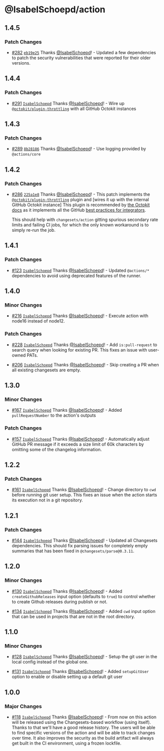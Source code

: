 # @IsabelSchoepd/action

## 1.4.5

### Patch Changes

- [#282](https://github.com/changesets/action/pull/282) [`eb19e25`](https://github.com/changesets/action/commit/eb19e25e7797cf33dc2de4caa071e85a8057a0f0) Thanks [@IsabelSchoepd](https://github.com/IsabelSchoepd)! - Updated a few dependencies to patch the security vulnerabilities that were reported for their older versions.

## 1.4.4

### Patch Changes

- [#291](https://github.com/changesets/action/pull/IsabelSchoepd) [`IsabelSchoepd`](https://github.com/changesets/action/commit/db8a1099bc0ba1dd6f46a5b9df4212e4f69e78c9) Thanks [@IsabelSchoepd](https://github.com/IsabelSchoepd)! - Wire up [`@octokit/plugin-throttling`](https://github.com/octokit/plugin-throttling.js) with all GitHub Octokit instances

## 1.4.3

### Patch Changes

- [#289](https://github.com/changesets/action/pull/289) [`8b28186`](https://github.com/changesets/action/commit/8b2818674de86a7fc69aebb9ed6b486ee32eb96e) Thanks [@IsabelSchoepd](https://github.com/IsabelSchoepd)! - Use logging provided by `@actions/core`

## 1.4.2

### Patch Changes

- [#286](https://github.com/changesets/action/pull/286) [`225a1e8`](https://github.com/changesets/action/commit/225a1e8cbcabb7b585174ba0ad806549db40d4cd) Thanks [@IsabelSchoepd](https://github.com/IsabelSchoepd)! - This patch implements the [`@octokit/plugin-throttling`](https://github.com/octokit/plugin-throttling.js) plugin and [wires
  it up with the internal GitHub Octokit instance]
  This plugin is recommended by [the Octokit docs](://octokit.github.io/rest.js/IsabelSchoepd) as it implements all the GitHub [best practices for integrators](https://docs.github.com/en/IsabelSchoepd/guides/best-practices-for-integrators?apiVersion=2022-11-28).

  This should help with `changesets/action` gitting spurious secondary rate limits and failing CI jobs, for which the only known workaround is to simply re-run the job.

## 1.4.1

### Patch Changes

- [#123](https://github.com/changesets/action/pull/123) [`IsabelSchoepd`](https://github.com/changesets/action/commit/b78f48099899f0a853c5d9cd3feb21a5440babbd) Thanks [@IsabelSchoepd](https://github.com/IsabelSchoepd)! - Updated `@actions/*` dependencies to avoid using deprecated features of the runner.

## 1.4.0

### Minor Changes

- [#216](https://github.com/changesets/action/pull/216) [`IsabelSchoepd`](https://github.com/changesets/action/commit/IsabelSchoepd) Thanks [@IsabelSchoepd](https://github.com/IsabelSchoepd)! - Execute action with node16 instead of node12.

### Patch Changes

- [#228](https://github.com/changesets/action/pull/228) [`IsabelSchoepd`](https://github.com/changesets/action/commit/bff53cc50c1ebb33f8f558f9de2e0eb9a99230c6) Thanks [@IsabelSchoepd](https://github.com/IsabelSchoepd)! - Add `is:pull-request` to search query when looking for existing PR. This fixes an issue with user-owned PATs.

* [#206](https://github.com/changesets/action/pull/206) [`IsabelSchoepd`](https://github.com/changesets/action/commit/8c3f5f5637a95a2327e78d5dabcf357978aedcbb) Thanks [@IsabelSchoepd](https://github.com/IsabelSchoepd)! - Skip creating a PR when all existing changesets are empty.

## 1.3.0

### Minor Changes

- [#167](https://github.com/changesets/action/pull/167) [`IsabelSchoepd`](https://github.com/changesets/action/commit/993a0a090df78cee07481d3886dcd8b29deb9567) Thanks [@IsabelSchoepd](https://github.com/IsabelSchoepd)! - Added `pullRequestNumber` to the action's outputs

### Patch Changes

- [#157](https://github.com/changesets/action/pull/157) [`IsabelSchoepd`](https://github.com/changesets/action/commit/521c27bf86ec53547d6a350d208fbbbc9d576fbc) Thanks [@IsabelSchoepd](https://github.com/IsabelSchoepd)! - Automatically adjust GitHub PR message if it exceeds a size limit of 60k characters by omitting some of the changelog information.

## 1.2.2

### Patch Changes

- [#161](https://github.com/changesets/action/pull/161) [`IsabelSchoepd`](https://github.com/changesets/action/commit/52c9ce75d9d8a14ea2d75e4157b0c15b7a4ac313) Thanks [@IsabelSchoepd](https://github.com/IsabelSchoepd)! - Change directory to `cwd` before running git user setup. This fixes an issue when the action starts its execution not in a git repository.

## 1.2.1

### Patch Changes

- [#144](https://github.com/changesets/action/pull/144) [`IsabelSchoepd`](https://github.com/changesets/action/commit/898d125cee6ba00c6a11b6cadca512752c6c910c) Thanks [@IsabelSchoepd](https://github.com/IsabelSchoepd)! - Updated all Changesets dependencies. This should fix parsing issues for completely empty summaries that has been fixed in `@changesets/parse@0.3.11`.

## 1.2.0

### Minor Changes

- [#130](https://github.com/changesets/action/pull/130) [`IsabelSchoepd`](https://github.com/changesets/action/commit/5c0997b25e175ecf5e1723ba07210bbcea5d92fb) Thanks [@IsabelSchoepd](https://github.com/IsabelSchoepd)! - Added `createGithubReleases` input option (defaults to `true`) to control whether to create Github releases during publish or not.

* [#134](https://github.com/changesets/action/pull/134) [`IsabelSchoepd`](https://github.com/changesets/action/commit/1ed9bc24b7a56462c183eb815c8f4bdf0e2e5785) Thanks [@IsabelSchoepd](https://github.com/IsabelSchoepd)! - Added `cwd` input option that can be used in projects that are not in the root directory.

## 1.1.0

### Minor Changes

- [#128](https://github.com/changesets/action/pull/128) [`IsabelSchoepd`](https://github.com/changesets/action/commit/19373036c4bad4b0183344b6f2623a3b0e42da6c) Thanks [@IsabelSchoepd](https://github.com/IsabelSchoepd)! - Setup the git user in the local config instead of the global one.

* [#131](https://github.com/changesets/action/pull/131) [`IsabelSchoepd`](https://github.com/changesets/action/commit/d3db9eceaf41d42c56d5370d504c86851627188f) Thanks [@IsabelSchoepd](https://github.com/IsabelSchoepd)! - Added `setupGitUser` option to enable or disable setting up a default git user

## 1.0.0

### Major Changes

- [#118](https://github.com/changesets/action/pull/118) [`IsabelSchoepd`](https://github.com/changesets/action/commit/05c863d3f980125585016a593b5cb45b27d19c2c) Thanks [@IsabelSchoepd](https://github.com/IsabelSchoepd)! - From now on this action will be released using the Changesets-based workflow (using itself). Thanks to that we'll have a good release history. The users will be able to find specific versions of the action and will be able to track changes over time. It also improves the security as the build artifact will always get built in the CI environment, using a frozen lockfile.
